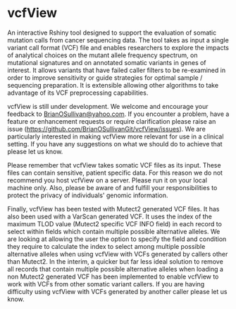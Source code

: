 # vcfView
An interactive Rshiny tool designed to support the evaluation of somatic mutation calls from cancer sequencing data. The tool takes as input a single variant call format (VCF) file and enables  researchers to explore the impacts of analytical choices on the mutant allele frequency spectrum, on mutational signatures and on annotated somatic variants in genes of interest. It allows variants that have failed caller filters to be re-examined in order to improve sensitivity or guide strategies for optimal sample / sequencing preparation. It is extensible allowing other algorithms to take advantage of its VCF preprocessing capabilities.

vcfView is still under development. We welcome and encourage your feedback to BrianOSullivan@yahoo.com. If you encounter a problem, have a feature or enhancement requests or require clarification please raise an issue (https://github.com/BrianOSullivanGit/vcfView/issues). We are particularly interested in making vcfView more relevant for use in a clinical setting. If you have any suggestions on what we should do to achieve that please let us know.

Please remember that vcfView takes somatic VCF files as its input. These files can contain sensitive, patient specific data. For this reason we do not recommend you host vcfView on a server. Please run it on your local machine only. Also, please be aware of and fulfill your responsibilities to protect the privacy of individuals' genomic information.

Finally, vcfView has been tested with Mutect2 generated VCF files. It has also been used with a VarScan generated VCF. It uses the index of the maximum TLOD value (Mutect2 specific VCF INFO field) in each record to select within fields which contain multiple possible alternative alleles. We are looking at allowing the user the option to specify the field and condition they require to calculate the index to select among multiple possible alternative alleles when using vcfView with VCFs generated by callers other than Mutect2. In the interim, a quicker but far less ideal solution to remove all records that contain multiple possible alternative alleles when loading a non Mutect2 generated VCF has been implemented to enable vcfView to work with VCFs from other somatic variant callers. If you are having difficulty using vcfView with VCFs generated by another caller please let us know.
